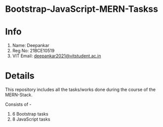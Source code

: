 # Bootstrap-JavaScript-MERN-Taskss
# Info
1) Name: Deepankar
2) Reg No: 21BCE10519
3) VIT Email: deepankar2021@vitstudent.ac.in

# Details
This repository includes all the tasks/works done during the course of the MERN-Stack.

Consists of - 
1) 6 Bootstrap tasks
2) 8 JavaScript tasks
